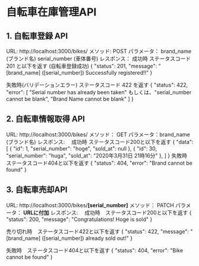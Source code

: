 # 自転車在庫管理API


## 1. 自転車登録 API

URL:     http://localhost:3000/bikes/
メソッド:   POST
パラメータ： brand_name (ブランド名)
         serial_number (車体番号)
レスポンス：
成功時 ステータスコード 201 と以下を返す (自転車登録成功)
{
  "status": 201,
  "message": "[brand_name] ([serial_number])  Successfully registered!!"
}

失敗時(バリデーションエラー) ステータスコード 422 を返す
{
  "status": 422,
  "error": [
    "Serial number has already been taken"
    もしくは、"serial_number cannot be blank", "Brand Name cannot be blank"
  ]
}

## 2. 自転車情報取得 API

URL:    http://localhost:3000/bikes/
メソッド：  GET
パラメータ：brand_name (ブランド名)
レスポンス:　
成功時 ステータスコード200と以下を返す
{
  "data": [
    {
      "id": 1,
      "serial_number": "hoge",
      "sold_at": null
    },
    {
      "id": 30,
      "serial_number": "huga",
      "sold_at": "2020年3月31日 21時16分"
    },
  ]
}
失敗時　ステータスコード404と以下を返す
{
  "status": 404,
  "error": "Brand cannot be found"
}

## 3. 自転車売却API
URL:    http://localhost:3000/bikes/**[serial_number]**
メソッド：  PATCH
パラメータ： **URLに付加**
レスポンス:　
成功時　ステータスコード200と以下を返す
{
  "status": 200,
  "message": "Congratulations! Hoge is sold"
}

売り切れ時　ステータスコード422と以下を返す
{
  "status": 422,
  "message": "[brand_name] ([serial_number]) already sold out!"
}

失敗時　ステータスコード404と以下を返す
{
  "status": 404,
  "error": "Bike cannot be found"
}

